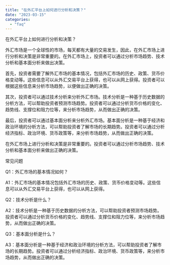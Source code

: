 ```yaml
---
title: "在外汇平台上如何进行分析和决策？"
date: "2023-03-15"
categories: 
  - "faq"
---
```


在外汇平台上如何进行分析和决策？

外汇市场是一个全球性的市场，每天都有大量的交易发生，因此，在外汇市场上进行分析和决策是非常重要的。在外汇市场上，投资者可以通过分析市场趋势、技术分析和基本面分析来做出决策。

首先，投资者需要了解外汇市场的基本情况，包括外汇市场的历史、政策、货币价格变动等。这些信息可以从外汇交易平台上获得，也可以从网上获得。投资者可以根据这些信息来分析市场趋势，以便做出正确的决策。

其次，投资者可以通过技术分析来分析外汇市场。技术分析是一种基于历史数据的分析方法，可以帮助投资者预测市场趋势。投资者可以通过分析货币价格的变化、趋势线、支撑位和阻力位等，来分析市场趋势，从而做出正确的决策。

最后，投资者可以通过基本面分析来分析外汇市场。基本面分析是一种基于经济和政治环境的分析方法，可以帮助投资者了解市场的长期趋势。投资者可以通过分析经济指标、政治环境、货币政策等，来分析市场趋势，从而做出正确的决策。

在外汇市场上进行分析和决策是非常重要的。投资者可以通过分析市场趋势、技术分析和基本面分析来做出正确的决策。

常见问题

Q1：外汇市场的基本情况如何？

A1：外汇市场的基本情况包括外汇市场的历史、政策、货币价格变动等。这些信息可以从外汇交易平台上获得，也可以从网上获得。

Q2：技术分析是什么？

A2：技术分析是一种基于历史数据的分析方法，可以帮助投资者预测市场趋势。投资者可以通过分析货币价格的变化、趋势线、支撑位和阻力位等，来分析市场趋势，从而做出正确的决策。

Q3：基本面分析是什么？

A3：基本面分析是一种基于经济和政治环境的分析方法，可以帮助投资者了解市场的长期趋势。投资者可以通过分析经济指标、政治环境、货币政策等，来分析市场趋势，从而做出正确的决策。

